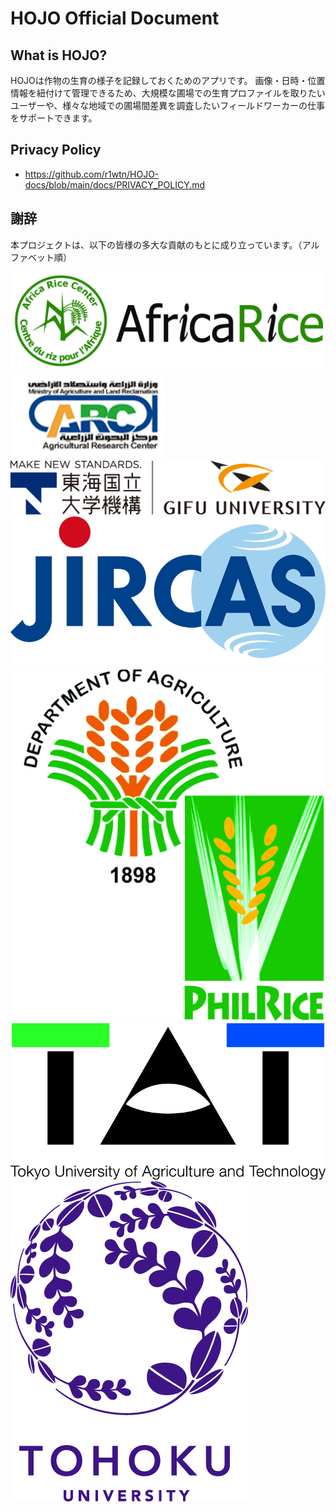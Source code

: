 # HOJO Official Document

## What is HOJO?

HOJOは作物の生育の様子を記録しておくためのアプリです。
画像・日時・位置情報を紐付けて管理できるため、大規模な圃場での生育プロファイルを取りたいユーザーや、様々な地域での圃場間差異を調査したいフィールドワーカーの仕事をサポートできます。

## Privacy Policy

- <https://github.com/r1wtn/HOJO-docs/blob/main/docs/PRIVACY_POLICY.md>


## 謝辞

本プロジェクトは、以下の皆様の多大な貢献のもとに成り立っています。（アルファベット順）

![](./images/africa_rice.png)
![](./images/egypt-agricultural-research-center.png)
![](./images/gifu_univ.png)
![](./images/JIRCAS_LOGO_A8_874x414.png)
![](./images/Philippine_Rice_Research_Institute.jpg)
![](./images/tat_univ.jpg)
![](./images/tohoku_univ.png)
